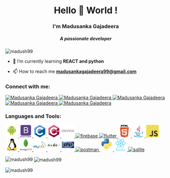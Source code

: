 <h1 align="center">Hello 👋 World !</h1>
<h3 align="center">I'm Madusanka Gajadeera</h3>
<h5 align="center">A passionate developer</h5>

<p align="left"> <img src="https://komarev.com/ghpvc/?username=madush99&label=Profile%20views&color=0e75b6&style=flat" alt="madush99" /> </p>


- 🌱 I’m currently learning **REACT and python**

- 📫 How to reach me **madusankagajadeera99@gmail.com**

<h3 align="left">Connect with me:</h3>
<p align="left">
<a href="https://www.linkedin.com/in/madusanka-gajadeera/">
  <img  alt="Madusanka Gajadeera" width="24px" src="https://cdn.jsdelivr.net/npm/simple-icons@v3/icons/linkedin.svg" />
</a>

<a href="https://github.com/Madush99">
  <img  alt="Madusanka Gajadeera" width="24px" src="https://cdn.jsdelivr.net/npm/simple-icons@v3/icons/github.svg" />
</a>

<a href="https://www.instagram.com/_.mxdush/">
  <img  alt="Madusanka Gajadeera" width="24px" src="https://cdn.jsdelivr.net/npm/simple-icons@v3/icons/instagram.svg" />
</a>

<a href="https://www.facebook.com/madusanka.gajadeera">
  <img  alt="Madusanka Gajadeera" width="24px" src="https://cdn.jsdelivr.net/npm/simple-icons@v3/icons/facebook.svg" />
</a>

<a href="https://madusankagajadeera99.medium.com/">
  <img  alt="Madusanka Gajadeera" width="24px" src="https://cdn.jsdelivr.net/npm/simple-icons@v3/icons/medium.svg" />
</a>



<h3 align="left">Languages and Tools:</h3>
<p align="left"> <a href="https://developer.android.com" target="_blank"> <img src="https://raw.githubusercontent.com/devicons/devicon/master/icons/android/android-original-wordmark.svg" alt="android" width="40" height="40"/> </a> <a href="https://getbootstrap.com" target="_blank"> <img src="https://raw.githubusercontent.com/devicons/devicon/master/icons/bootstrap/bootstrap-plain-wordmark.svg" alt="bootstrap" width="40" height="40"/> </a> <a href="https://www.cprogramming.com/" target="_blank"> <img src="https://raw.githubusercontent.com/devicons/devicon/master/icons/c/c-original.svg" alt="c" width="40" height="40"/> </a> <a href="https://www.w3schools.com/cpp/" target="_blank"> <img src="https://raw.githubusercontent.com/devicons/devicon/master/icons/cplusplus/cplusplus-original.svg" alt="cplusplus" width="40" height="40"/> </a> <a href="https://expressjs.com" target="_blank"> <img src="https://raw.githubusercontent.com/devicons/devicon/master/icons/express/express-original-wordmark.svg" alt="express" width="40" height="40"/> </a> <a href="https://firebase.google.com/" target="_blank"> <img src="https://www.vectorlogo.zone/logos/firebase/firebase-icon.svg" alt="firebase" width="40" height="40"/> </a> <a href="https://flutter.dev" target="_blank"> <img src="https://www.vectorlogo.zone/logos/flutterio/flutterio-icon.svg" alt="flutter" width="40" height="40"/> </a> <a href="https://www.w3.org/html/" target="_blank"> <img src="https://raw.githubusercontent.com/devicons/devicon/master/icons/html5/html5-original-wordmark.svg" alt="html5" width="40" height="40"/> </a> <a href="https://www.java.com" target="_blank"> <img src="https://raw.githubusercontent.com/devicons/devicon/master/icons/java/java-original.svg" alt="java" width="40" height="40"/> </a> <a href="https://developer.mozilla.org/en-US/docs/Web/JavaScript" target="_blank"> <img src="https://raw.githubusercontent.com/devicons/devicon/master/icons/javascript/javascript-original.svg" alt="javascript" width="40" height="40"/> </a> <a href="https://www.linux.org/" target="_blank"> <img src="https://raw.githubusercontent.com/devicons/devicon/master/icons/linux/linux-original.svg" alt="linux" width="40" height="40"/> </a> <a href="https://www.mongodb.com/" target="_blank"> <img src="https://raw.githubusercontent.com/devicons/devicon/master/icons/mongodb/mongodb-original-wordmark.svg" alt="mongodb" width="40" height="40"/> </a> <a href="https://www.mysql.com/" target="_blank"> <img src="https://raw.githubusercontent.com/devicons/devicon/master/icons/mysql/mysql-original-wordmark.svg" alt="mysql" width="40" height="40"/> </a> <a href="https://nodejs.org" target="_blank"> <img src="https://raw.githubusercontent.com/devicons/devicon/master/icons/nodejs/nodejs-original-wordmark.svg" alt="nodejs" width="40" height="40"/> </a> <a href="https://www.php.net" target="_blank"> <img src="https://raw.githubusercontent.com/devicons/devicon/master/icons/php/php-original.svg" alt="php" width="40" height="40"/> </a> <a href="https://postman.com" target="_blank"> <img src="https://www.vectorlogo.zone/logos/getpostman/getpostman-icon.svg" alt="postman" width="40" height="40"/> </a> <a href="https://www.python.org" target="_blank"> <img src="https://raw.githubusercontent.com/devicons/devicon/master/icons/python/python-original.svg" alt="python" width="40" height="40"/> </a> <a href="https://reactjs.org/" target="_blank"> <img src="https://raw.githubusercontent.com/devicons/devicon/master/icons/react/react-original-wordmark.svg" alt="react" width="40" height="40"/> </a> <a href="https://www.sqlite.org/" target="_blank"> <img src="https://www.vectorlogo.zone/logos/sqlite/sqlite-icon.svg" alt="sqlite" width="40" height="40"/> </a> </p>

<p><img align="left" src="https://github-readme-stats.vercel.app/api/top-langs?username=madush99&show_icons=true&locale=en&layout=compact" alt="madush99" /></p>

<p>&nbsp;<img align="center" src="https://github-readme-stats.vercel.app/api?username=madush99&show_icons=true&locale=en" alt="madush99" /></p>

<p><img align="center" src="https://github-readme-streak-stats.herokuapp.com/?user=madush99&" alt="madush99" /></p>
